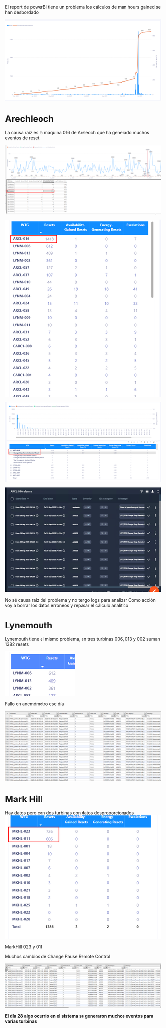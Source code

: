 El report de powerBI tiene un problema los cálculos de man hours gained se han desbordado

![alt text](image.png)

# Arechleoch
La causa raiz es la máquina 016 de Areleoch que ha generado muchos eventos de reset

![alt text](image-1.png)

![alt text](image-2.png)

![alt text](image-3.png)

![alt text](image-4.png)

No sé causa raiz del problema y no tengo logs para analizar
Como acción voy a borrar los datos erroneos y repasar el cálculo analítico

# Lynemouth

Lynemouth tiene el mismo problema, en tres turbinas 006, 013 y 002 suman 1382 resets

![alt text](image-5.png)

Fallo en anemómetro ese día

![alt text](image-6.png)

# Mark Hill
Hay datos pero con dos turbinas con datos desproporcionados
![alt text](image-7.png)

MarkHill 023 y 011

Muchos cambios de Change Pause Remote Control

![alt text](image-8.png)


__El día 28 algo ocurrio en el sistema se generaron muchos eventos para varías turbinas__
